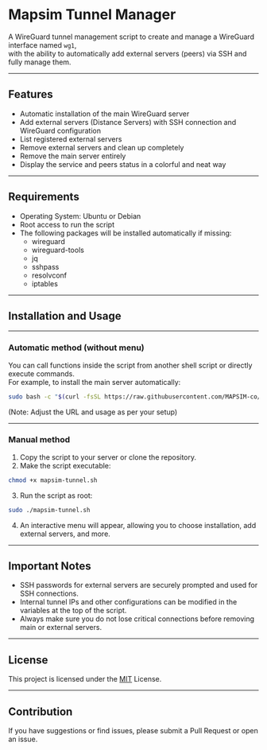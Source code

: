 # Mapsim Tunnel Manager

A WireGuard tunnel management script to create and manage a WireGuard interface named `wg1`,  
with the ability to automatically add external servers (peers) via SSH and fully manage them.

---

## Features

- Automatic installation of the main WireGuard server  
- Add external servers (Distance Servers) with SSH connection and WireGuard configuration  
- List registered external servers  
- Remove external servers and clean up completely  
- Remove the main server entirely  
- Display the service and peers status in a colorful and neat way

---

## Requirements

- Operating System: Ubuntu or Debian  
- Root access to run the script  
- The following packages will be installed automatically if missing:  
  - wireguard  
  - wireguard-tools  
  - jq  
  - sshpass  
  - resolvconf  
  - iptables

---

## Installation and Usage

---

### Automatic method (without menu)

You can call functions inside the script from another shell script or directly execute commands.  
For example, to install the main server automatically:

```bash
sudo bash -c "$(curl -fsSL https://raw.githubusercontent.com/MAPSIM-co/Mapsim_Wireguard_Tunnel/main/install.sh)"
```

(Note: Adjust the URL and usage as per your setup)

---

### Manual method

1. Copy the script to your server or clone the repository.  
2. Make the script executable:

```bash
chmod +x mapsim-tunnel.sh
```

3. Run the script as root:

```bash
sudo ./mapsim-tunnel.sh
```

4. An interactive menu will appear, allowing you to choose installation, add external servers, and more.

---

## Important Notes

- SSH passwords for external servers are securely prompted and used for SSH connections.  
- Internal tunnel IPs and other configurations can be modified in the variables at the top of the script.  
- Always make sure you do not lose critical connections before removing main or external servers.

---

## License

This project is licensed under the [MIT](https://github.com/MAPSIM-co/Mapsim_Wireguard_Tunnel/blob/main/LICENSE) License.

---

## Contribution

If you have suggestions or find issues, please submit a Pull Request or open an issue.
